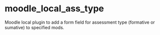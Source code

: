 # moodle_local_ass_type
Moodle local plugin to add a form field for assessment type (formative or sumative) to specified mods.
